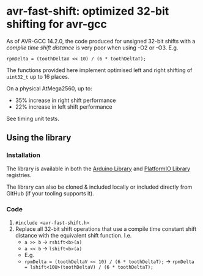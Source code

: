 # avr-fast-shift: optimized 32-bit shifting for avr-gcc

As of AVR-GCC 14.2.0, the code produced for unsigned 32-bit shifts with a *compile time shift distance* is very poor when using -O2 or -O3. E.g.

    rpmDelta = (toothDeltaV << 10) / (6 * toothDeltaT);

The functions provided here implement optimised left and right shifting of `uint32_t` up to 16 places.

On a physical AtMega2560, up to: 
* 35% increase in right shift performance
* 22% increase in left shift performance

See timing unit tests.

## Using the library

### Installation
The library is available in both the [Arduino Library](https://www.arduino.cc/reference/en/libraries/avr-fast-shift/) and [PlatformIO Library](https://registry.platformio.org/libraries/adbancroft/avr-fast-shift) registries. 

The library can also be cloned & included locally or included directly from GitHub (if your tooling supports it). 

### Code
1. `#include <avr-fast-shift.h>`
2. Replace all 32-bit shift operations that use a compile time constant shift distance with the equivalent shift function. I.e.
    * `a >> b` -> `rshift<b>(a)`
    * `a << b` -> `lshift<b>(a)`
    * E.g.
    * `rpmDelta = (toothDeltaV << 10) / (6 * toothDeltaT);` -> `rpmDelta = lshift<10U>(toothDeltaV) / (6 * toothDeltaT);`